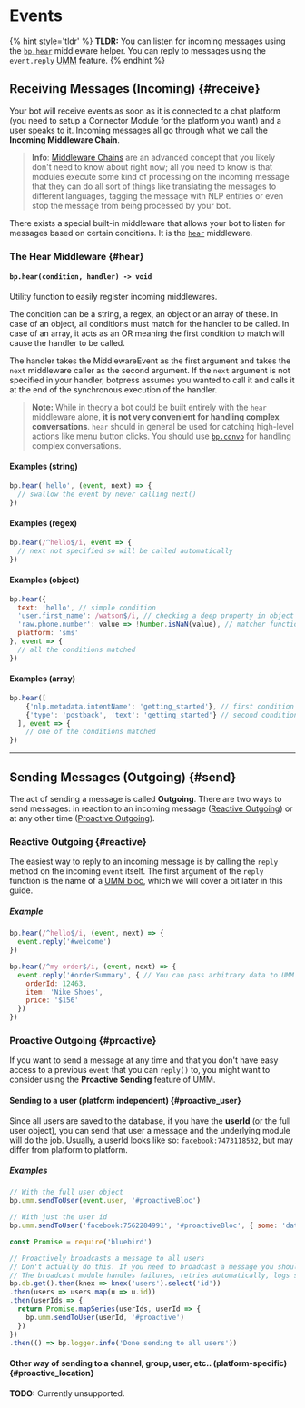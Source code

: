 # Events

{% hint style='tldr' %}
**TLDR:** You can listen for incoming messages using the [`bp.hear`](#hear) middleware helper. You can reply to messages using the `event.reply` [UMM](./umm.md) feature.
{% endhint %}

## Receiving Messages (Incoming) {#receive}

Your bot will receive events as soon as it is connected to a chat platform (you need to setup a Connector Module for the platform you want) and a user speaks to it. Incoming messages all go through what we call the **Incoming Middleware Chain**. 

> **Info**: [Middleware Chains](../advanced/middleware.md) are an advanced concept that you likely don't need to know about right now; all you need to know is that modules execute some kind of processing on the incoming message that they can do all sort of things like translating the messages to different languages, tagging the message with NLP entities or even stop the message from being processed by your bot.

There exists a special built-in middleware that allows your bot to listen for messages based on certain conditions. It is the [`hear`](#hear) middleware.

### The Hear Middleware {#hear}

#### `bp.hear(condition, handler) -> void`

Utility function to easily register incoming middlewares. 

The condition can be a string, a regex, an object or an array of these. In case of an object, all conditions must match for the handler to be called. In case of an array, it acts as an OR meaning the first condition to match will cause the handler to be called.

The handler takes the MiddlewareEvent as the first argument and takes the `next` middleware caller as the second argument. If the `next` argument is not specified in your handler, botpress assumes you wanted to call it and calls it at the end of the synchronous execution of the handler.

> **Note:** While in theory a bot could be built entirely with the `hear` middleware alone, **it is not very convenient for handling complex conversations**. `hear` should in general be used for catching high-level actions like menu button clicks. You should use [`bp.convo`](./flow.md) for handling complex conversations.

#### Examples (string)

```js
bp.hear('hello', (event, next) => {
  // swallow the event by never calling next()
})
```

#### Examples (regex)

```js
bp.hear(/^hello$/i, event => {
  // next not specified so will be called automatically
})
```

#### Examples (object)

```js
bp.hear({
  text: 'hello', // simple condition
  'user.first_name': /watson$/i, // checking a deep property in object
  'raw.phone.number': value => !Number.isNaN(value), // matcher function
  platform: 'sms'
}, event => {
  // all the conditions matched
})
```

#### Examples (array)

```js
bp.hear([
    {'nlp.metadata.intentName': 'getting_started'}, // first condition
    {'type': 'postback', 'text': 'getting_started'} // second condition
  ], event => {
    // one of the conditions matched
})
```

---

## Sending Messages (Outgoing) {#send}

The act of sending a message is called **Outgoing**. There are two ways to send messages: in reaction to an incoming message ([Reactive Outgoing](#reactive)) or at any other time ([Proactive Outgoing](#proactive)).

### Reactive Outgoing {#reactive}

The easiest way to reply to an incoming message is by calling the `reply` method on the incoming `event` itself. The first argument of the `reply` function is the name of a [UMM bloc](../reference/umm.md#bloc), which we will cover a bit later in this guide.

##### Example

```js
bp.hear(/^hello$/i, (event, next) => {
  event.reply('#welcome')
})
```

```js
bp.hear(/^my order$/i, (event, next) => {
  event.reply('#orderSummary', { // You can pass arbitrary data to UMM
    orderId: 12463,
    item: 'Nike Shoes',
    price: '$156'
  })
})
```

### Proactive Outgoing {#proactive}

If you want to send a message at any time and that you don't have easy access to a previous `event` that you can `reply()` to, you might want to consider using the **Proactive Sending** feature of UMM.

#### Sending to a user (platform independent) {#proactive_user}

Since all users are saved to the database, if you have the **userId** (or the full user object), you can send that user a message and the underlying module will do the job. Usually, a userId looks like so: `facebook:7473118532`, but may differ from platform to platform.

##### Examples

```js
// With the full user object
bp.umm.sendToUser(event.user, '#proactiveBloc')
```

```js
// With just the user id
bp.umm.sendToUser('facebook:7562284991', '#proactiveBloc', { some: 'data' })
```

```js
const Promise = require('bluebird')

// Proactively broadcasts a message to all users
// Don't actually do this. If you need to broadcast a message you should use the broadcast module
// The broadcast module handles failures, retries automatically, logs stuff etc.
bp.db.get().then(knex => knex('users').select('id'))
.then(users => users.map(u => u.id))
.then(userIds => {
  return Promise.mapSeries(userIds, userId => {
    bp.umm.sendToUser(userId, '#proactive')
  })
})
.then(() => bp.logger.info('Done sending to all users'))
```

#### Other way of sending to a channel, group, user, etc.. (platform-specific) {#proactive_location}

**TODO:** Currently unsupported.
